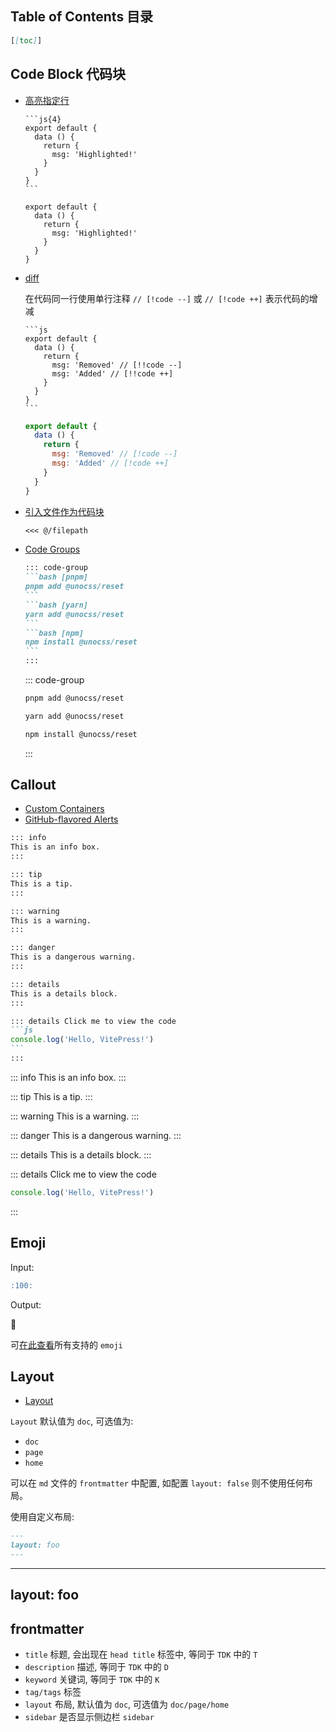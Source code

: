 ## Table of Contents 目录

````md
[[toc]]
````

## Code Block 代码块

- [高亮指定行](https://vitepress.dev/guide/markdown#line-highlighting-in-code-blocks)

  ````
  ```js{4}
  export default {
    data () {
      return {
        msg: 'Highlighted!'
      }
    }
  }
  ```
  ````

  ```js{4}
  export default {
    data () {
      return {
        msg: 'Highlighted!'
      }
    }
  }
  ```
- [diff](https://vitepress.dev/guide/markdown#colored-diffs-in-code-blocks)

  在代码同一行使用单行注释 `// [!code --]` 或 `// [!code ++]` 表示代码的增减
  ````
  ```js
  export default {
    data () {
      return {
        msg: 'Removed' // [!!code --]
        msg: 'Added' // [!!code ++]
      }
    }
  }
  ```
  ````

  ```js
  export default {
    data () {
      return {
        msg: 'Removed' // [!code --]
        msg: 'Added' // [!code ++]
      }
    }
  }
  ```

- [引入文件作为代码块](https://vitepress.dev/guide/markdown#import-code-snippets)

  ````md
  <<< @/filepath
  ````
- [Code Groups](https://vitepress.dev/guide/markdown#code-groups)

  ````md
  ::: code-group
  ```bash [pnpm]
  pnpm add @unocss/reset
  ```
  ```bash [yarn]
  yarn add @unocss/reset
  ```
  ```bash [npm]
  npm install @unocss/reset
  ```
  :::
  ````

  ::: code-group
  ```bash [pnpm]
  pnpm add @unocss/reset
  ```
  ```bash [yarn]
  yarn add @unocss/reset
  ```
  ```bash [npm]
  npm install @unocss/reset
  ```
  :::

## Callout

- [Custom Containers](https://vitepress.dev/guide/markdown#custom-containers)
- [GitHub-flavored Alerts](https://vitepress.dev/guide/markdown#github-flavored-alerts)

````md
::: info
This is an info box.
:::

::: tip
This is a tip.
:::

::: warning
This is a warning.
:::

::: danger
This is a dangerous warning.
:::

::: details
This is a details block.
:::

::: details Click me to view the code
```js
console.log('Hello, VitePress!')
```
:::
````

::: info
This is an info box.
:::

::: tip
This is a tip.
:::

::: warning
This is a warning.
:::

::: danger
This is a dangerous warning.
:::

::: details
This is a details block.
:::

::: details Click me to view the code
```js
console.log('Hello, VitePress!')
```
:::

## Emoji

Input:

````md
:100:
````

Output:

:100:

可[在此查看](https://github.com/markdown-it/markdown-it-emoji/blob/master/lib/data/full.mjs)所有支持的 `emoji`

## Layout

- [Layout](https://vitepress.dev/reference/default-theme-layout)

`Layout` 默认值为 `doc`, 可选值为:

- `doc`
- `page`
- `home`

可以在 `md` 文件的 `frontmatter` 中配置, 如配置 `layout: false` 则不使用任何布局。

使用自定义布局:

````md
---
layout: foo
---
````

---
layout: foo
---

## frontmatter

- `title` 标题, 会出现在 `head title` 标签中, 等同于 `TDK` 中的 `T`
- `description` 描述, 等同于 `TDK` 中的 `D`
- `keyword` 关键词, 等同于 `TDK` 中的 `K`
- `tag/tags` 标签
- `layout` 布局, 默认值为 `doc`, 可选值为 `doc/page/home`
- `sidebar` 是否显示侧边栏 `sidebar`
